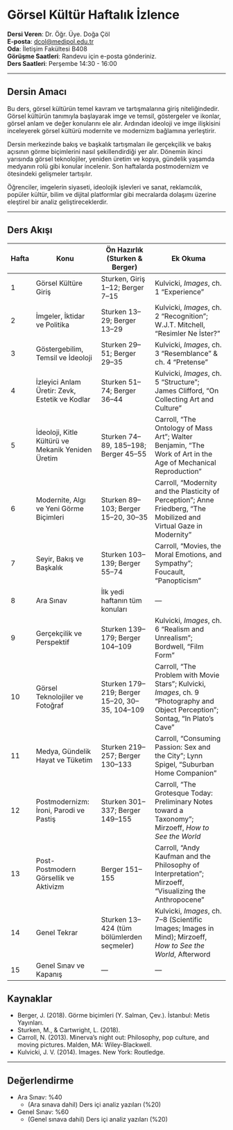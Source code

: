 # **Görsel Kültür Haftalık İzlence**

**Dersi Veren**: Dr. Öğr. Üye. Doğa Çöl  
**E-posta**: dcol@medipol.edu.tr  
**Oda**: İletişim Fakültesi B408  
**Görüşme Saatleri**: Randevu için e-posta gönderiniz.  
**Ders Saatleri**: Perşembe 14:30 - 16:00

---

## Dersin Amacı
Bu ders, görsel kültürün temel kavram ve tartışmalarına giriş niteliğindedir. Görsel kültürün tanımıyla başlayarak imge ve temsil, göstergeler ve ikonlar, görsel anlam ve değer konularını ele alır. Ardından ideoloji ve imge ilişkisini inceleyerek görsel kültürü modernite ve modernizm bağlamına yerleştirir.  

Dersin merkezinde bakış ve başkalık tartışmaları ile gerçekçilik ve bakış açısının görme biçimlerini nasıl şekillendirdiği yer alır. Dönemin ikinci yarısında görsel teknolojiler, yeniden üretim ve kopya, gündelik yaşamda medyanın rolü gibi konular incelenir. Son haftalarda postmodernizm ve ötesindeki gelişmeler tartışılır.  

Öğrenciler, imgelerin siyaseti, ideolojik işlevleri ve sanat, reklamcılık, popüler kültür, bilim ve dijital platformlar gibi mecralarda dolaşımı üzerine eleştirel bir analiz geliştireceklerdir.


---

## Ders Akışı
| Hafta | Konu                                              | Ön Hazırlık (Sturken & Berger)                | Ek Okuma                                                                                                                          |
| ----- | ------------------------------------------------- | --------------------------------------------- | --------------------------------------------------------------------------------------------------------------------------------- |
| 1     | Görsel Kültüre Giriş                              | Sturken, Giriş 1–12; Berger 7–15              | Kulvicki, *Images*, ch. 1 “Experience”                                                                                            |
| 2     | İmgeler, İktidar ve Politika                      | Sturken 13–29; Berger 13–29                   | Kulvicki, *Images*, ch. 2 “Recognition”; W.J.T. Mitchell, “Resimler Ne İster?”                                                    |
| 3     | Göstergebilim, Temsil ve İdeoloji                 | Sturken 29–51; Berger 29–35                   | Kulvicki, *Images*, ch. 3 “Resemblance” & ch. 4 “Pretense”                                                                        |
| 4     | İzleyici Anlam Üretir: Zevk, Estetik ve Kodlar    | Sturken 51–74; Berger 36–44                   | Kulvicki, *Images*, ch. 5 “Structure”; James Clifford, “On Collecting Art and Culture”                                            |
| 5     | İdeoloji, Kitle Kültürü ve Mekanik Yeniden Üretim | Sturken 74–89, 185–198; Berger 45–55          | Carroll, “The Ontology of Mass Art”; Walter Benjamin, “The Work of Art in the Age of Mechanical Reproduction”                     |
| 6     | Modernite, Algı ve Yeni Görme Biçimleri           | Sturken 89–103; Berger 15–20, 30–35           | Carroll, “Modernity and the Plasticity of Perception”; Anne Friedberg, “The Mobilized and Virtual Gaze in Modernity”              |
| 7     | Seyir, Bakış ve Başkalık                          | Sturken 103–139; Berger 55–74                 | Carroll, “Movies, the Moral Emotions, and Sympathy”; Foucault, “Panopticism”                                                      |
| 8     | Ara Sınav                                         | İlk yedi haftanın tüm konuları                | —                                                                                                                                 |
| 9     | Gerçekçilik ve Perspektif                         | Sturken 139–179; Berger 104–109               | Kulvicki, *Images*, ch. 6 “Realism and Unrealism”; Bordwell, “Film Form”                                                          |
| 10    | Görsel Teknolojiler ve Fotoğraf                   | Sturken 179–219; Berger 15–20, 30–35, 104–109 | Carroll, “The Problem with Movie Stars”; Kulvicki, *Images*, ch. 9 “Photography and Object Perception”; Sontag, “In Plato’s Cave” |
| 11    | Medya, Gündelik Hayat ve Tüketim                  | Sturken 219–257; Berger 130–133               | Carroll, “Consuming Passion: Sex and the City”; Lynn Spigel, “Suburban Home Companion”                                            |
| 12    | Postmodernizm: İroni, Parodi ve Pastiş            | Sturken 301–337; Berger 149–155               | Carroll, “The Grotesque Today: Preliminary Notes toward a Taxonomy”; Mirzoeff, *How to See the World*                             |
| 13    | Post-Postmodern Görsellik ve Aktivizm             | Berger 151–155                                | Carroll, “Andy Kaufman and the Philosophy of Interpretation”; Mirzoeff, “Visualizing the Anthropocene” |
| 14    | Genel Tekrar                                      | Sturken 13–424 (tüm bölümlerden seçmeler)     | Kulvicki, *Images*, ch. 7–8 (Scientific Images; Images in Mind); Mirzoeff, *How to See the World*, Afterword                      |
| 15    | Genel Sınav ve Kapanış                            | —                                             | —                                                                                                                                 |

## Kaynaklar
- Berger, J. (2018). Görme biçimleri (Y. Salman, Çev.). İstanbul: Metis Yayınları. 
- Sturken, M., & Cartwright, L. (2018). 
- Carroll, N. (2013). Minerva’s night out: Philosophy, pop culture, and moving pictures. Malden, MA: Wiley-Blackwell.
- Kulvicki, J. V. (2014). Images. New York: Routledge.

---

## Değerlendirme  
- Ara Sınav: %40   
	- (Ara sınava dahil) Ders içi analiz yazıları (%20)
- Genel Sınav: %60  
	- (Genel sınava dahil) Ders içi analiz yazıları (%20)
